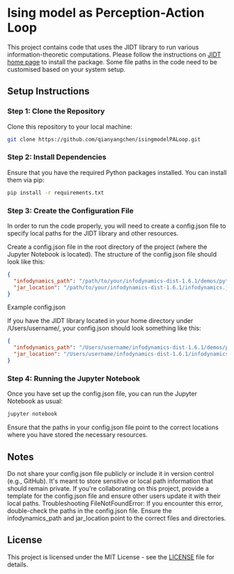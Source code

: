 # Ising model as Perception-Action Loop
This project contains code that uses the JIDT library to run various information-theoretic computations. Please follow the instructions on [JIDT home page](https://github.com/jlizier/jidt) to install the package. Some file paths in the code need to be customised based on your system setup.

## Setup Instructions
### Step 1: Clone the Repository
Clone this repository to your local machine:
```bash
git clone https://github.com/qianyangchen/isingmodelPALoop.git
```

### Step 2: Install Dependencies
Ensure that you have the required Python packages installed. You can install them via pip:
```bash
pip install -r requirements.txt
```

### Step 3: Create the Configuration File
In order to run the code properly, you will need to create a config.json file to specify local paths for the JIDT library and other resources.

Create a config.json file in the root directory of the project (where the Jupyter Notebook is located).
The structure of the config.json file should look like this:
```json
{
  "infodynamics_path": "/path/to/your/infodynamics-dist-1.6.1/demos/python",
  "jar_location": "/path/to/your/infodynamics-dist-1.6.1/infodynamics.jar"
}
```

Example config.json

If you have the JIDT library located in your home directory under /Users/username/, your config.json should look something like this:
```json
{
  "infodynamics_path": "/Users/username/infodynamics-dist-1.6.1/demos/python",
  "jar_location": "/Users/username/infodynamics-dist-1.6.1/infodynamics.jar"
}
```

### Step 4: Running the Jupyter Notebook
Once you have set up the config.json file, you can run the Jupyter Notebook as usual:
```bash
jupyter notebook
```
Ensure that the paths in your config.json file point to the correct locations where you have stored the necessary resources.

## Notes
Do not share your config.json file publicly or include it in version control (e.g., GitHub). It's meant to store sensitive or local path information that should remain private.
If you're collaborating on this project, provide a template for the config.json file and ensure other users update it with their local paths.
Troubleshooting
FileNotFoundError: If you encounter this error, double-check the paths in the config.json file. Ensure the infodynamics_path and jar_location point to the correct files and directories.

## License

This project is licensed under the MIT License - see the [LICENSE](LICENSE) file for details.
